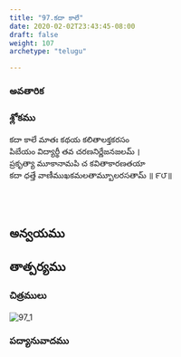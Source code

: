 ```yaml
---
title: "97.కదా కాలే"
date: 2020-02-02T23:43:45-08:00
draft: false
weight: 107
archetype: "telugu"

---
```


### అవతారిక


### శ్లోకము

కదా కాలే మాతః కథయ కలితాలక్తకరసం
<br/>పిబేయం విద్యార్థీ తవ చరణనిర్ణేజనజలమ్ ।
<br/>ప్రకృత్యా మూకానామపి చ కవితాకారణతయా
<br/>కదా ధత్తే వాణీముఖకమలతామ్బూలరసతామ్ ॥ ౯౮॥
<br/>

<br/><br/>

## అన్వయము 


## తాత్పర్యము 

### చిత్రములు 

![97_1](/images/sl/manual/SL_V97.jpg)

### పద్యానువాదము

